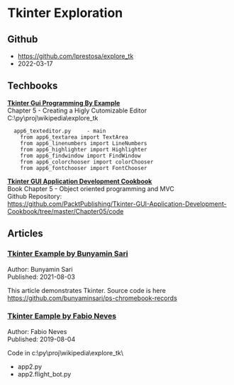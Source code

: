 # Tkinter Exploration

## Github
+ https://github.com/lprestosa/explore_tk
+ 2022-03-17


## Techbooks

[l1]: https://subscription.packtpub.com/book/application_development/9781788627481/5
**[Tkinter Gui Programming By Example][l1]**  
Chapter 5 - Creating a Higly Cutomizable Editor
C:\py\proj\wikipedia\explore_tk
```
  app6_texteditor.py     - main
    from app6_textarea import TextArea
    from app6_linenumbers import LineNumbers
    from app6_highlighter import Highlighter
    from app6_findwindow import FindWindow
    from app6_colorchooser import colorChooser
    from app6_fontchooser import FontChooser
```


[l4]: https://subscription.packtpub.com/book/web-development/9781788622301/5
**[Tkinter GUI Application Development Cookbook][l1]**  
Book Chapter 5 - Object oriented programming and MVC  
Github Repository:   
https://github.com/PacktPublishing/Tkinter-GUI-Application-Development-Cookbook/tree/master/Chapter05/code



## Articles

[l2]: https://medium.com/geekculture/how-to-create-a-record-keeper-with-python-gui-tkinter-b16957f59591
### [Tkinter Example by Bunyamin Sari][l2]

Author: Bunyamin Sari   
Published: 2021-08-03

This article demonstrates Tkinter.  Source code is here
<https://github.com/bunyaminsari/ps-chromebook-records>

[l3]: https://medium.com/towards-data-science/turn-your-previous-python-projects-into-awesome-tools-with-tkinter-2e61f2241e29
### [Tkinter Eample by Fabio Neves][l3]

Author: Fabio Neves   
Published: 2019-08-04


Code in c:\py\proj\wikipedia\explore_tk\  
+ app2.py
+ app2.flight_bot.py




